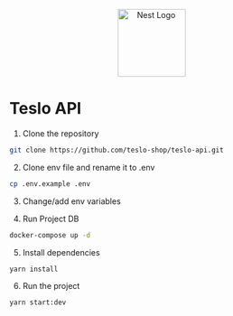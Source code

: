 <p align="center">
  <a href="http://nestjs.com/" target="blank"><img src="https://nestjs.com/img/logo-small.svg" width="120" alt="Nest Logo" /></a>
</p>


# Teslo API

1. Clone the repository

```bash
git clone https://github.com/teslo-shop/teslo-api.git
```

2. Clone env file and rename it to .env

```bash
cp .env.example .env
```

3. Change/add env variables

4. Run Project DB

```bash
docker-compose up -d
```

5. Install dependencies

```bash
yarn install
```

6. Run the project

```bash
yarn start:dev
```